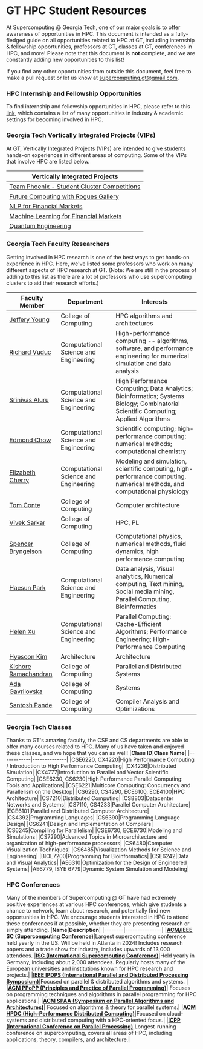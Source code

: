 # GT HPC Student Resources

At Supercomputing @ Georgia Tech, one of our major goals is to offer awareness of opportunities in HPC. This document is intended as a fully-fledged guide on all opportunities related to HPC at GT, including internship & fellowship opportunities, professors at GT, classes at GT, conferences in HPC, and more!
Please note that this document is **not** complete, and we are constantly adding new opportunities to this list! 

If you find any other opportunities from outside this document, feel free to make a pull request or let us know at supercomputing.gt@gmail.com.

### HPC Internship and Fellowship Opportunities
To find internship and fellowship opportunities in HPC, please refer to this [link](https://github.com/suco-gt/HPC-Internships), which contains a list of many opportunities in industry & academic settings for becoming involved in HPC. 

### Georgia Tech Vertically Integrated Projects (VIPs)
At GT, Vertically Integrated Projects (VIPs) are intended to give students hands-on experiences in different areas of computing. Some of the VIPs that involve HPC are listed below. 

|**Vertically Integrated Projects**|
|----------------------------------|
|[Team Phoenix - Student Cluster Competitions](https://www.vip.gatech.edu/teams/vwp)|
|[Future Computing with Rogues Gallery](https://www.vip.gatech.edu/teams/vwa)|
|[NLP for Financial Markets ](https://www.vip.gatech.edu/teams/vxu)|
|[Machine Learning for Financial Markets](https://www.vip.gatech.edu/teams/vxv)|
|[Quantum Engineering](https://www.vip.gatech.edu/teams/vyc)|

### Georgia Tech Faculty Researchers
Getting involved in HPC research is one of the best ways to get hands-on experience in HPC. Here, we've listed some professors who work on many different aspects of HPC research at GT. (Note: We are still in the process of adding to this list as there are a lot of professors who use supercomputing clusters to aid their research efforts.)

|**Faculty Member**|**Department**|**Interests**|
|------------------|--------------|-------------|
|[Jeffery Young](https://jyoung3131.github.io)|College of Computing|HPC algorithms and architectures|
|[Richard Vuduc](https://vuduc.org/v2/)|Computational Science and Engineering|High-performance computing -- algorithms, software, and performance engineering for numerical simulation and data analysis|
|[Srinivas Aluru](https://faculty.cc.gatech.edu/~saluru/)|Computational Science and Engineering|High Performance Computing; Data Analytics; Bioinformatics; Systems Biology; Combinatorial Scientific Computing; Applied Algorithms|
|[Edmond Chow](https://faculty.cc.gatech.edu/~echow/)|Computational Science and Engineering|Scientific computing; high-performance computing; numerical methods; computational chemistry|
|[Elizabeth Cherry](https://faculty.cc.gatech.edu/~echerry/)|Computational Science and Engineering|Modeling and simulation, scientific computing, high-performance computing, numerical methods, and computational physiology|
|[Tom Conte](http://www.cc.gatech.edu/~conte)|College of Computing|Computer architecture|
|[Vivek Sarkar](https://habanero.cc.gatech.edu)|College of Computing|HPC, PL|
|[Spencer Bryngelson](https://comp-physics.group)|College of Computing|Computational physics, numerical methods, fluid dynamics, high performance computing|
|[Haesun Park](https://faculty.cc.gatech.edu/~hpark/)|Computational Science and Engineering|Data analysis, Visual analytics, Numerical computing, Text mining, Social media mining, Parallel Computing, Bioinformatics|
|[Helen Xu](https://itshelenxu.github.io)|Computational Science and Engineering|Parallel Computing; Cache-Efficient Algorithms; Performance Engineering; High-Performance Computing|
|[Hyesoon Kim](https://faculty.cc.gatech.edu/~hyesoon/)|Architecture|Architecture|
|[Kishore Ramachandran](http://www.cc.gatech.edu/~rama)|College of Computing|Parallel and Distributed Systems|
|[Ada Gavrilovska](http://www.cc.gatech.edu/~ada)|College of Computing|Systems|
|[Santosh Pande](https://sites.google.com/site/profsantoshpande/)|College of Computing|Compiler Analysis and Optimizations|

### Georgia Tech Classes 
Thanks to GT's amazing faculty, the CSE and CS departments are able to offer many courses related to HPC. Many of us have taken and enjoyed these classes, and we hope that you can as well!
|**Class ID**|**Class Name**|
|------------|--------------|
|CSE6220, CX4220|High Performance Computing / Introduction to High Performance Computing|
|CX4236|Distributed Simulation|
|CX4777|Introduction to Parallel and Vector Scientific Computing|
|CSE6230, CS6230|High Performance Parallel Computing: Tools and Applications|
|CSE6221|Multicore Computing: Concurrency and Parallelism on the Desktop|
|CS6290, CS4290, ECE6100, ECE4100|HPC Architecture|
|CS7210|Distributed Computing|
|CS8803|Datacenter Networks and Systems|
|CS7110, CS4233|Parallel Computer Architecture|
|ECE6101|Parallel and Distributed Computer Architecture|
|CS4392|Programming Languages|
|CS6390|Programming Language Design|
|CS6241|Design and Implementation of Compilers|
|CS6245|Compiling for Parallelism|
|CSE6730, ECE6730|Modeling and Simulations|
|CS7290|Advanced Topics in Microarchitecture and organization of high-performance processors|
|CS6480|Computer Visualization Techniques|
|CS6485|Visualization Methods for Science and Engineering|
|BIOL7200|Programming for Bioinformatics|
|CSE6242|Data and Visual Analytics|
|AE6310|Optimization for the Design of Engineered Systems|
|AE6779, ISYE 6779|Dynamic System Simulation and Modeling|

### HPC Conferences
Many of the members of Supercomputing @ GT have had extremely positive experiences at various HPC conferences, which give students a chance to network, learn about research, and potentially find new opportunities in HPC. We encourage students interested in HPC to attend these conferences if at possible, whether they are presenting research or simply attending. 
|**Name**|**Description**|
|--------|---------------|
|**[ACM/IEEE SC (Supercomputing Conference)](https://supercomputing.org)**|Largest supercomputing conference held yearly in the US. Will be held in Atlanta in 2024! Includes research papers and a trade show for industry, includes upwards of 13,000 attendees.
|**[ISC (International Supercomputing Conference)](https://www.isc-hpc.com/)**|Held yearly in Germany, including about 2,000 attendees. Regularly hosts many of the European universities and institutions known for HPC research and projects.|
|**[IEEE IPDPS (International Parallel and Distributed Processing Symposium)](ipdps.org)**|Focused on parallel & distributed algorithms and systems. |
|**[ACM PPoPP (Principles and Practice of Parallel Programming)](https://dl.acm.org/conference/ppopp)**| Focuses on programming techniques and algorithms in parallel programming for HPC applications.|
|**[ACM SPAA (Symposium on Parallel Algorithms and Architectures)](https://spaa.acm.org/)**| Focused on algorithms & theory for parallel systems.|
|**[ACM HPDC (High-Performance Distributed Computing)](https://dl.acm.org/conference/hpdc)**|Focused on cloud-systems and distributed computing with a HPC-oriented focus.|
|**[ICPP (International Conference on Parallel Processing)](http://icpp23.sci.utah.edu/)**|Longest-running conference on supercomputing, covers all areas of HPC, including applications, theory, compilers, and architecture.|
